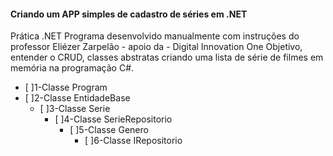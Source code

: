 
#### **Criando um APP simples de cadastro de séries em .NET**​

Prática .NET
Programa desenvolvido manualmente com instruções do professor Eliézer Zarpelão - apoio da - Digital Innovation One
Objetivo, entender o CRUD, classes abstratas criando uma lista de série de filmes em memória na programação C#.

- [ ]1-Classe Program
- [ ]2-Classe EntidadeBase
  - [ ]3-Classe Serie
    - [ ]4-Classe SerieRepositorio
      - [ ]5-Classe Genero
        - [ ]6-Classe IRepositorio